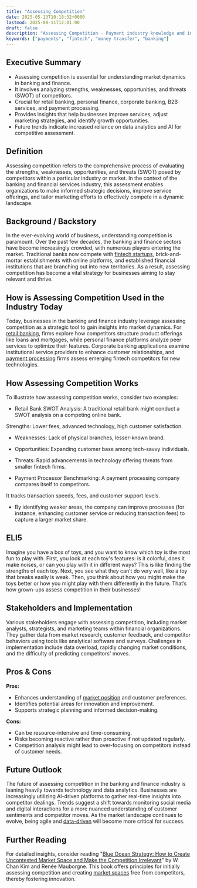 ```yaml
---
title: "Assessing Competition"
date: 2025-05-13T10:18:32+0000
lastmod: 2025-08-11T12:01:00
draft: false
description: "Assessing Competition - Payment industry knowledge and insights"
keywords: ["payments", "fintech", "money transfer", "banking"]
---
```


## Executive Summary

- Assessing competition is essential for understanding market dynamics in banking and finance.
- It involves analyzing strengths, weaknesses, opportunities, and threats (SWOT) of competitors.
- Crucial for retail banking, personal finance, corporate banking, B2B services, and payment processing.
- Provides insights that help businesses improve services, adjust marketing strategies, and identify growth opportunities.
- Future trends indicate increased reliance on data analytics and AI for competitive assessment.

## Definition 
Assessing competition refers to the comprehensive process of evaluating the strengths, weaknesses, opportunities, and threats (SWOT) posed by competitors within a particular industry or market. In the context of the banking and financial services industry, this assessment enables organizations to make informed strategic decisions, improve service offerings, and tailor marketing efforts to effectively compete in a dynamic landscape.

## Background / Backstory 
In the ever-evolving world of business, understanding competition is paramount. Over the past few decades, the banking and finance sectors have become increasingly crowded, with numerous players entering the market. Traditional banks now compete with [fintech startups](https://faisalkhanllc.xyz/resources/payments-wiki/f/fintech/), brick-and-mortar establishments with online platforms, and established financial institutions that are branching out into new territories. As a result, assessing competition has become a vital strategy for businesses aiming to stay relevant and thrive.

## How is Assessing Competition Used in the Industry Today
Today, businesses in the banking and finance industry leverage assessing competition as a strategic tool to gain insights into market dynamics. For [retail banking](https://faisalkhanllc.xyz/resources/payments-wiki/b/banking/), firms explore how competitors structure product offerings like loans and mortgages, while personal finance platforms analyze peer services to optimize their features. Corporate banking applications examine institutional service providers to enhance customer relationships, and [payment processing](https://faisalkhanllc.xyz/resources/payments-wiki/p/payment-processor/) firms assess emerging fintech competitors for new technologies.

## How Assessing Competition Works
To illustrate how assessing competition works, consider two examples:

- Retail Bank SWOT Analysis: A traditional retail bank might conduct a SWOT analysis on a competing online bank.

Strengths: Lower fees, advanced technology, high customer satisfaction.
- Weaknesses: Lack of physical branches, lesser-known brand.
- Opportunities: Expanding customer base among tech-savvy individuals.
- Threats: Rapid advancements in technology offering threats from smaller fintech firms.

- Payment Processor Benchmarking: A payment processing company compares itself to competitors.

It tracks transaction speeds, fees, and customer support levels.
- By identifying weaker areas, the company can improve processes (for instance, enhancing customer service or reducing transaction fees) to capture a larger market share.

## ELI5
Imagine you have a box of toys, and you want to know which toy is the most fun to play with. First, you look at each toy's features: is it colorful, does it make noises, or can you play with it in different ways? This is like finding the strengths of each toy. Next, you see what they can’t do very well, like a toy that breaks easily is weak. Then, you think about how you might make the toys better or how you might play with them differently in the future. That’s how grown-ups assess competition in their businesses!

## Stakeholders and Implementation
Various stakeholders engage with assessing competition, including market analysts, strategists, and marketing teams within financial organizations. They gather data from market research, customer feedback, and competitor behaviors using tools like analytical software and surveys. Challenges in implementation include data overload, rapidly changing market conditions, and the difficulty of predicting competitors' moves.

## Pros & Cons
**Pros:**

- Enhances understanding of [market position](https://faisalkhanllc.xyz/resources/payments-wiki/b/business-to-business-b2b/) and customer preferences.
- Identifies potential areas for innovation and improvement.
- Supports strategic planning and informed decision-making.

**Cons:**

- Can be resource-intensive and time-consuming.
- Risks becoming reactive rather than proactive if not updated regularly.
- Competition analysis might lead to over-focusing on competitors instead of customer needs.

## Future Outlook
The future of assessing competition in the banking and finance industry is leaning heavily towards technology and data analytics. Businesses are increasingly utilizing AI-driven platforms to gather real-time insights into competitor dealings. Trends suggest a shift towards monitoring social media and digital interactions for a more nuanced understanding of customer sentiments and competitor moves. As the market landscape continues to evolve, being agile and [data-driven](https://faisalkhanllc.xyz/resources/payments-wiki/d/digital-finance/) will become more critical for success.

## Further Reading
For detailed insights, consider reading "[Blue Ocean Strategy: How to Create Uncontested Market Space and Make the Competition Irrelevant](https://www.goodreads.com/book/show/4898.Blue_Ocean_Strategy)" by W. Chan Kim and Renée Mauborgne. This book offers principles for initially assessing competition and creating [market spaces](https://faisalkhanllc.xyz/resources/payments-wiki/0-9/10x-or-x10/) free from competitors, thereby fostering innovation.